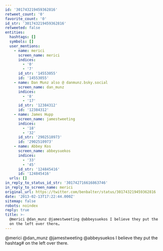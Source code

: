 ```yaml
---
id: '301743219459362816'
retweet_count: '0'
favorite_count: '0'
id_str: '301743219459362816'
retweeted: false
entities:
  hashtags: []
  symbols: []
  user_mentions:
    - name: merici
      screen_name: merici
      indices:
        - '0'
        - '7'
      id_str: '14553055'
      id: '14553055'
    - name: Dan Munz also @ danmunz.bsky.social
      screen_name: dan_munz
      indices:
        - '8'
        - '17'
      id_str: '12384312'
      id: '12384312'
    - name: James Hupp
      screen_name: jamestweeting
      indices:
        - '18'
        - '32'
      id_str: '2902510973'
      id: '2902510973'
    - name: Abbey Kos
      screen_name: abbeysuekos
      indices:
        - '33'
        - '45'
      id_str: '124845416'
      id: '124845416'
  urls: []
in_reply_to_status_id_str: '301742716616863746'
in_reply_to_screen_name: merici
original_url: https://twitter.com/benbalter/status/301743219459362816
date: '2013-02-13T17:22:44.000Z'
sitemap: false
robots: noindex
reply: true
title: >-
  @merici @dan_munz @jamestweeting @abbeysuekos I believe they put the hashtag#
  on the left over there…
---
```


@merici @dan_munz @jamestweeting @abbeysuekos I believe they put the hashtag# on the left over there.
